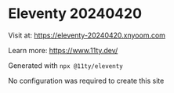 # Eleventy 20240420

Visit at: https://eleventy-20240420.xnyoom.com

Learn more: https://www.11ty.dev/

Generated with `npx @11ty/eleventy`

No configuration was required to create this site